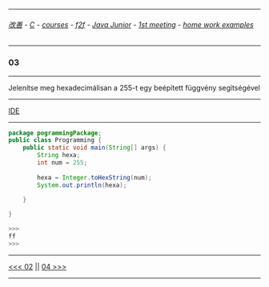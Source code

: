 
---

###### [改善](https://github.com/ttltrk/0C/blob/master/README.MD) - [C](https://github.com/ttltrk/PRG/blob/master/CODING.MD) - [courses](https://github.com/ttltrk/Courses/blob/master/README.MD) - [f2f](https://github.com/ttltrk/Courses/blob/master/F2F/F2F.MD) - [Java Junior](https://github.com/ttltrk/PRG/blob/master/JAVA/DOC/BJM/TOMI/JJ.MD) - [1st meeting](https://github.com/ttltrk/PRG/blob/master/JAVA/DOC/BJM/TOMI/01/1st.md) - [home work examples](https://github.com/ttltrk/PRG/blob/master/JAVA/DOC/BJM/TOMI/01/feladat.md)

---

### 03

---

Jelenítse meg hexadecimálisan a 255-t egy beépített függvény segítségével

---

[IDE](https://www.tutorialspoint.com/compile_java_online.php)

---

```java
package pogrammingPackage;
public class Programming {
	public static void main(String[] args) {
		String hexa;
		int num = 255;
		
		hexa = Integer.toHexString(num);
		System.out.println(hexa);
		
	}

}

>>>
ff
>>>
```

---

[<<< 02](https://github.com/ttltrk/PRG/blob/master/JAVA/DOC/BJM/TOMI/01/EX/02/02.MD) ||
[04 >>>](https://github.com/ttltrk/PRG/blob/master/JAVA/DOC/BJM/TOMI/01/EX/04/04.MD)

---

